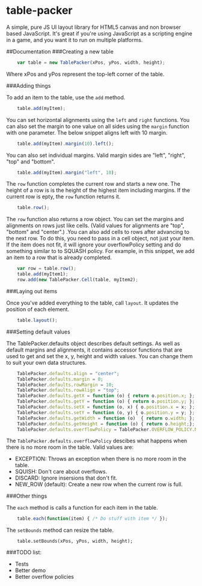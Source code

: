 table-packer
============

A simple, pure JS UI layout library for HTML5 canvas and non browser based
JavaScript. It's great if you're using JavaScript as a scripting engine in a game,
and you want it to run on multiple platforms.



##Documentation
###Creating a new table

```javascript
    var table = new TablePacker(xPos, yPos, width, height);
```
Where xPos and yPos represent the top-left corner of the table.

###Adding things

To add an item to the table, use the `add` method.

```javascript
    table.add(myItem);
```

You can set horizontal alignments using the `left` and `right` functions. You can also
set the margin to one value on all sides using the `margin` function with one parameter. 
The below snippet aligns left with 10 margin.

```javascript
    table.add(myItem).margin(10).left();
```

You can also set individual margins. Valid margin sides are "left", "right", "top" and "bottom".

```javascript
    table.add(myItem).margin("left", 10);
```

The `row` function completes the current row and starts a new one. The height of a row is
is the height of the highest item including margins. If the current row is epty, the `row`
function returns it.

```javascript
    table.row();
```

The `row` function also returns a row object. You can set the margins and alignments on rows
just like cells. (Valid values for alignments are "top", "bottom" and "center".) .You can also
add cells to rows after advancing to the next row. To do this, you need to pass in a cell object,
not just your item. If the item does not fit, it will ignore your overflowPolicy setting and
do something similar to to SQUASH policy. For example, in this snippet, we add an item to a
row that is already completed.

```javascript
    var row = table.row();
    table.add(myItem1);
    row.add(new TablePacker.Cell(table, myItem2);
```


###Laying out items

Once you've added everything to the table, call `layout`. It updates the position of each element.

```javascript
    table.layout();
```

###Setting default values

The TablePacker.defaults object describes default settings. As well as default margins and alignments,
it contains accessor functions that are used to get and set the x, y, height and width values. You can
change them to suit your own data structures.

```javascript
    TablePacker.defaults.align = "center";
    TablePacker.defaults.margin = 0;
    TablePacker.defaults.rowMargin = 10;
    TablePacker.defaults.rowAlign = "top";
    TablePacker.defaults.getX = function (o) { return o.position.x; };
    TablePacker.defaults.getY = function (o) { return o.position.y; };
    TablePacker.defaults.setX = function (o, x) { o.position.x = x; };
    TablePacker.defaults.setY = function (o, y) { o.position.y = y; };
    TablePacker.defaults.getWidth = function (o)  { return o.width; };
    TablePacker.defaults.getHeight = function (o) { return o.height;};
    TablePacker.defaults.overflowPolicy = TablePacker.OVERFLOW_POLICY.NEW_ROW;
```

The `TablePacker.defaults.overflowPolicy` descibes what happens when there is no more room in the table.
Valid values are: 
 * EXCEPTION: Throws an exception when there is no more room in the table.
 * SQUISH: Don't care about overflows.
 * DISCARD: Ignore insersions that don't fit.
 * NEW_ROW (default): Create a new row when the current row is full.


###Other things

The `each` method is calls a function for each item in the table.

```javascript
    table.each(function(item) { /* Do stuff with item */ });
```


The `setBounds` method can resize the table.

```setBounds
    table.setBounds(xPos, yPos, width, height);
```



###TODO list:
 * Tests
 * Better demo
 * Better overflow policies


